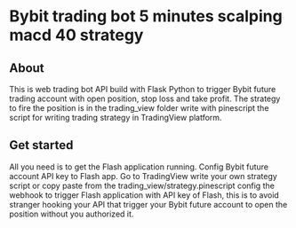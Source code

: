 # Bybit trading bot 5 minutes scalping macd 40 strategy
## About
This is web trading bot API build with Flask Python to trigger Bybit future trading account with open position, stop loss and take profit. 
The strategy to fire the position is in the trading_view folder write with pinescript the script for writing trading strategy in TradingView platform.

## Get started
All you need is to get the Flash application running. Config Bybit future account API key to Flash app. 
Go to TradingView write your own strategy script or copy paste from the trading_view/strategy.pinescript config the webhook to trigger 
Flash application with API key of Flash, this is to avoid stranger hooking your API that trigger your Bybit future account to 
open the position without you authorized it.
